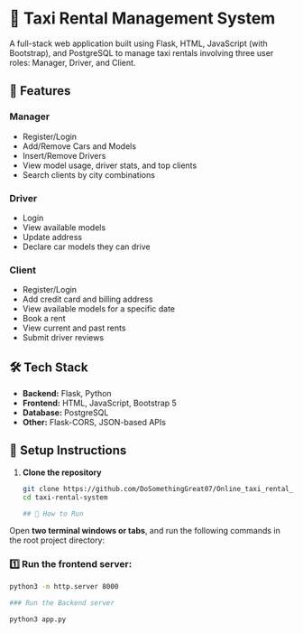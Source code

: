 # 🚕 Taxi Rental Management System

A full-stack web application built using Flask, HTML, JavaScript (with Bootstrap), and PostgreSQL to manage taxi rentals involving three user roles: Manager, Driver, and Client.

## 🔧 Features

### Manager
- Register/Login
- Add/Remove Cars and Models
- Insert/Remove Drivers
- View model usage, driver stats, and top clients
- Search clients by city combinations

### Driver
- Login
- View available models
- Update address
- Declare car models they can drive

### Client
- Register/Login
- Add credit card and billing address
- View available models for a specific date
- Book a rent
- View current and past rents
- Submit driver reviews

## 🛠️ Tech Stack

- **Backend:** Flask, Python
- **Frontend:** HTML, JavaScript, Bootstrap 5
- **Database:** PostgreSQL
- **Other:** Flask-CORS, JSON-based APIs

## 🚀 Setup Instructions

1. **Clone the repository**
   ```bash
   git clone https://github.com/DoSomethingGreat07/Online_taxi_rental_service.git
   cd taxi-rental-system

   ## 🚀 How to Run

Open **two terminal windows or tabs**, and run the following commands in the root project directory:

### 1️⃣ Run the frontend server:

```bash
python3 -m http.server 8000

### Run the Backend server

python3 app.py
